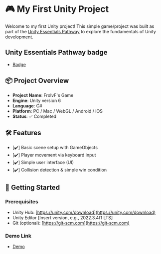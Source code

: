 # 🎮 My First Unity Project

Welcome to my first Unity project! This simple game/project was built as part of the [Unity Essentials Pathway](https://learn.unity.com/pathway/unity-essentials) to explore the fundamentals of Unity development.

## Unity Essentials Pathway badge 

- [Badge](https://www.credly.com/badges/c7cab56a-9a5b-4d83-a30c-e41ab0442663/public_url)

## 📦 Project Overview

- **Project Name**: FrolvF's Game
- **Engine**: Unity version 6
- **Language**: C#
- **Platform**: PC / Mac / WebGL / Android / iOS
- **Status**: ✅ Completed

## 🛠 Features

- [✔️] Basic scene setup with GameObjects
- [✔️] Player movement via keyboard input
- [✔️] Simple user interface (UI)
- [✔️] Collision detection & simple win condition

## 🚀 Getting Started

### Prerequisites

- Unity Hub: [https://unity.com/download](https://unity.com/download)
- Unity Editor [Insert version, e.g., 2022.3.4f1 LTS]
- Git (optional): [https://git-scm.com](https://git-scm.com)

### Demo Link

- [Demo](https://play.unity.com/en/games/4c3f09d7-8216-4995-93c6-eee1dc12ae13/frolvfs-game)
